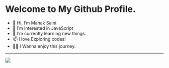 # Welcome to My Github Profile.

- 👋 Hi, I’m Mahak Saini
- 👀 I’m interested in JavaScript
- 🌱 I’m currently learning new things.
- 📫 I love Exploring codes!
- 🧑‍💻 I Wanna enjoy this journey.

--------------------------------
<!--
![](https://github-readme-streak-stats.herokuapp.com/?user=Mahak-2701&theme=shades-of-purple&hide_border=true) -->
![](https://github-readme-stats.vercel.app/api/top-langs/?username=Mahak-2701&theme=shades-of-purple&hide_border=false&include_all_commits=true&count_private=true&layout=compact)
